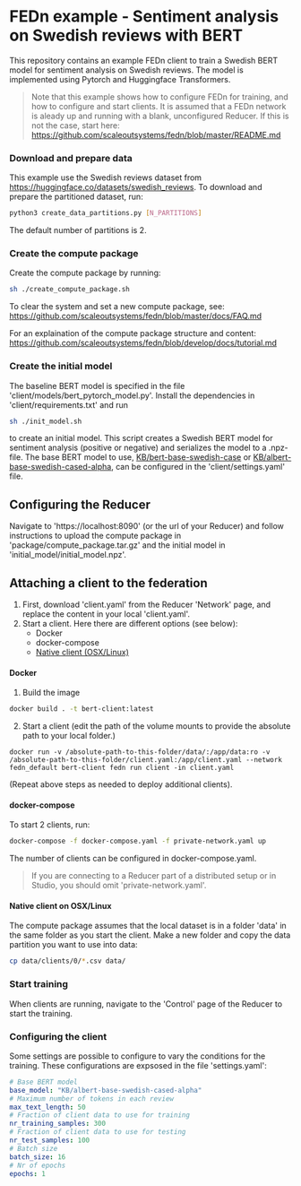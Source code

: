 # FEDn example - Sentiment analysis on Swedish reviews with BERT  
This repository contains an example FEDn client to train a Swedish BERT model for sentiment analysis on Swedish reviews.
The model is implemented using Pytorch and Huggingface Transformers.

> Note that this example shows how to configure FEDn for training, and how to configure and start clients. It is assumed that a FEDn network is aleady up and running with a blank, unconfigured Reducer. If this is not the case, start here: https://github.com/scaleoutsystems/fedn/blob/master/README.md

### Download and prepare data
This example use the Swedish reviews dataset from https://huggingface.co/datasets/swedish_reviews. 
To download and prepare the partitioned dataset, run:
``` bash
python3 create_data_partitions.py [N_PARTITIONS]
```
The default number of partitions is 2.
### Create the compute package
Create the compute package by running:
```bash
sh ./create_compute_package.sh
```
To clear the system and set a new compute package, see: https://github.com/scaleoutsystems/fedn/blob/master/docs/FAQ.md

For an explaination of the compute package structure and content: https://github.com/scaleoutsystems/fedn/blob/develop/docs/tutorial.md
 
### Create the initial model
The baseline BERT model is specified in the file 'client/models/bert_pytorch_model.py'.
Install the dependencies in 'client/requirements.txt' and run
```bash
sh ./init_model.sh
```
to create an initial model. This script creates a Swedish BERT model for sentiment analysis (positive or negative) and serializes the model to a .npz-file.
The base BERT model to use, [KB/bert-base-swedish-case](https://huggingface.co/KB/bert-base-swedish-cased) or [KB/albert-base-swedish-cased-alpha](https://huggingface.co/KB/albert-base-swedish-cased-alpha), can be configured in the 'client/settings.yaml' file.

## Configuring the Reducer

Navigate to 'https://localhost:8090' (or the url of your Reducer) and follow instructions to upload the compute package in 'package/compute_package.tar.gz' and the initial model in 'initial_model/initial_model.npz'. 

## Attaching a client to the federation

1. First, download 'client.yaml' from the Reducer 'Network' page, and replace the content in your local 'client.yaml'. 
2. Start a client. Here there are different options (see below): 
    - Docker 
    - docker-compose
    - [Native client (OSX/Linux)](https://github.com/scaleoutsystems/examples/tree/main/how-tos/start-native-fedn-client)

#### Docker
1. Build the image

``` bash
docker build . -t bert-client:latest
```

2. Start a client (edit the path of the volume mounts to provide the absolute path to your local folder.)
```
docker run -v /absolute-path-to-this-folder/data/:/app/data:ro -v /absolute-path-to-this-folder/client.yaml:/app/client.yaml --network fedn_default bert-client fedn run client -in client.yaml 
```
(Repeat above steps as needed to deploy additional clients).

#### docker-compose
To start 2 clients, run: 

```bash
docker-compose -f docker-compose.yaml -f private-network.yaml up
```
The number of clients can be configured in docker-compose.yaml.
> If you are connecting to a Reducer part of a distributed setup or in Studio, you should omit 'private-network.yaml'. 

#### Native client on OSX/Linux
The compute package assumes that the local dataset is in a folder 'data' in the same folder as you start the client. Make a new folder and copy the data partition you want to use into data:
```bash
cp data/clients/0/*.csv data/
```

### Start training 
When clients are running, navigate to the 'Control' page of the Reducer to start the training. 

### Configuring the client
Some settings are possible to configure to vary the conditions for the training. These configurations are expsosed in the file 'settings.yaml': 

```yaml
# Base BERT model
base_model: "KB/albert-base-swedish-cased-alpha"
# Maximum number of tokens in each review
max_text_length: 50
# Fraction of client data to use for training
nr_training_samples: 300
# Fraction of client data to use for testing
nr_test_samples: 100
# Batch size
batch_size: 16
# Nr of epochs
epochs: 1
```
